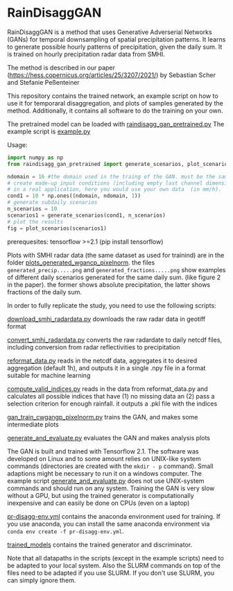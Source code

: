 # RainDisaggGAN

RainDisaggGAN is a method that uses Generative Adverserial Networks (GANs) for temporal downsampling of spatial precipitation patterns. It learns to
generate possible hourly patterns of precipitation, given the daily sum. It is trained on hourly precipitation radar
data from SMHI.

The method is described in our paper (https://hess.copernicus.org/articles/25/3207/2021/) by Sebastian Scher and Stefanie Peßenteiner


This repository contains the trained network, an example script on how to use it for temporaral disaggregation,
and plots of samples generated by the method. Additionally, it contains all software to do the training on your own.

The pretrained model can be loaded with [raindisagg_gan_pretrained.py](raindisagg_gan_pretrained.py)
The example script is [example.py](example.py)

Usage:
```python
import numpy as np
from raindisagg_gan_pretrained import generate_scenarios, plot_scenarios

ndomain = 16 #the domain used in the traing of the GAN. must be the same here
# create made-up input conditions (including empty last channel dimension) with 10mm/day at every gridpoint
# in a real application, here you would use your own data  (in mm/h).
cond1 = 10 * np.ones((ndomain, ndomain, 1))
# generate subdaily scenarios
n_scenarios = 10
scenarios1 = generate_scenarios(cond1, n_scenarios)
# plot the results
fig = plot_scenarios(scenarios1)

```
prerequesites:
tensorflow >=2.1 (pip install tensorflow)



Plots with SMHI radar data (the same dataset as used for trainind) are in the folder
 [plots_generated_wgancp_pixelnorm](plots_generated_wgancp_pixelnorm).
the files `generated_precip.....png` and `generated_fractions.....png` show examples of different daily scenarios
generated for the same daily sum. (like
figure 2 in the paper). the former shows absolute precipitation, the latter shows fractions of the daily sum.


In order to fully replicate the study, you need to use the following scripts:

[download_smhi_radardata.py](download_smhi_radardata.py) downloads the raw radar data in geotiff format

[convert_smhi_radardata.py](convert_smhi_radardata.py) converts the raw radardate to daily netcdf files, including conversion
from radar reflectivities to precipitation

[reformat_data.py](reformat_data.py) reads in the netcdf data, aggregates it to desired aggregation (default 1h), and
outputs it in a single .npy file in a format suitable for machine learning

[compute_valid_indices.py](compute_valid_indices.py) reads in the data from reformat_data.py and calculates all possible
indices that have (1) no missing data an (2) pass a selection criterion for enough rainfall.
it outputs a .pkl file with the indices

[gan_train_cwgangp_pixelnorm.py](gan_train_cwgangp_pixelnorm.py)  trains the GAN, and makes some intermediate plots

[generate_and_evaluate.py](generate_and_evaluate.py) evaluates the GAN and makes analysis plots

The GAN is built and trained with Tensorflow 2.1.
The software was developed on Linux and to some amount relies on UNIX-like system commands (directories are
created with the `mkdir - p` command).
Small adaptions might be necessary to run it on a windows computer. The example script 
[generate_and_evaluate.py](generate_and_evaluate.py) does not use UNIX-system commands and should run on any system.
Training the GAN is very slow without a GPU, but using the trained generator is computationally inexpensive and can 
easily be done on CPUs (even on a laptop)

[pr-disagg-env.yml](pr-disagg-env.yml) contains the anaconda environment used for training. If you use anaconda,
 you can install the same anaconda environment via `conda env create -f pr-disagg-env.yml`. 

[trained_models](trained_models) contains the trained generator and discriminator.

Note that all datapaths in the scripts (except in the example scripts) need to be adapted to your local system.
Also the SLURM commands on top of the files need to be adapted if you use SLURM. If you don't use SLURM, you can simply ignore them.







